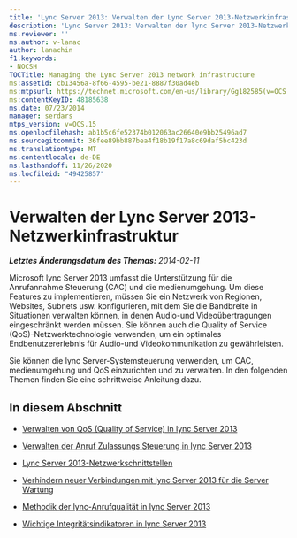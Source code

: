 ```yaml
---
title: 'Lync Server 2013: Verwalten der Lync Server 2013-Netzwerkinfrastruktur'
description: 'Lync Server 2013: Verwalten der lync Server 2013-Netzwerkinfrastruktur.'
ms.reviewer: ''
ms.author: v-lanac
author: lanachin
f1.keywords:
- NOCSH
TOCTitle: Managing the Lync Server 2013 network infrastructure
ms:assetid: cb13456a-8f66-4595-be21-8887f30ad4eb
ms:mtpsurl: https://technet.microsoft.com/en-us/library/Gg182585(v=OCS.15)
ms:contentKeyID: 48185638
ms.date: 07/23/2014
manager: serdars
mtps_version: v=OCS.15
ms.openlocfilehash: ab1b5c6fe52374b012063ac26640e9bb25496ad7
ms.sourcegitcommit: 36fee89bb887bea4f18b19f17a8c69daf5bc423d
ms.translationtype: MT
ms.contentlocale: de-DE
ms.lasthandoff: 11/26/2020
ms.locfileid: "49425857"
---
```

# <a name="managing-the-lync-server-2013-network-infrastructure"></a>Verwalten der Lync Server 2013-Netzwerkinfrastruktur

<div data-xmlns="http://www.w3.org/1999/xhtml">

<div class="topic" data-xmlns="http://www.w3.org/1999/xhtml" data-msxsl="urn:schemas-microsoft-com:xslt" data-cs="https://msdn.microsoft.com/">

<div data-asp="https://msdn2.microsoft.com/asp">



</div>

<div id="mainSection">

<div id="mainBody">

<span> </span>

_**Letztes Änderungsdatum des Themas:** 2014-02-11_

Microsoft lync Server 2013 umfasst die Unterstützung für die Anrufannahme Steuerung (CAC) und die medienumgehung. Um diese Features zu implementieren, müssen Sie ein Netzwerk von Regionen, Websites, Subnets usw. konfigurieren, mit dem Sie die Bandbreite in Situationen verwalten können, in denen Audio-und Videoübertragungen eingeschränkt werden müssen. Sie können auch die Quality of Service (QoS)-Netzwerktechnologie verwenden, um ein optimales Endbenutzererlebnis für Audio-und Videokommunikation zu gewährleisten.

Sie können die lync Server-Systemsteuerung verwenden, um CAC, medienumgehung und QoS einzurichten und zu verwalten. In den folgenden Themen finden Sie eine schrittweise Anleitung dazu.

<div>

## <a name="in-this-section"></a>In diesem Abschnitt

  - [Verwalten von QoS (Quality of Service) in lync Server 2013](lync-server-2013-managing-quality-of-service-qos.md)

  - [Verwalten der Anruf Zulassungs Steuerung in lync Server 2013](lync-server-2013-managing-call-admission-control.md)

  - [Lync Server 2013-Netzwerkschnittstellen](lync-server-2013-lync-server-network-interfaces.md)

  - [Verhindern neuer Verbindungen mit lync Server 2013 für die Server Wartung](lync-server-2013-prevent-new-connections-to-lync-server-for-server-maintenance.md)

  - [Methodik der lync-Anrufqualität in lync Server 2013](lync-server-2013-poster-lync-call-quality-methodology.md)

  - [Wichtige Integritätsindikatoren in lync Server 2013](lync-server-2013-poster-key-health-indicators.md)

</div>

</div>

<span> </span>

</div>

</div>

</div>

